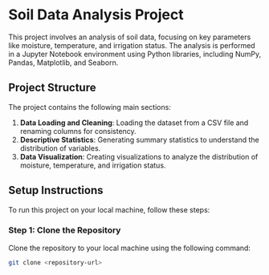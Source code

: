 # Soil Data Analysis Project

This project involves an analysis of soil data, focusing on key parameters like moisture, temperature, and irrigation status. The analysis is performed in a Jupyter Notebook environment using Python libraries, including NumPy, Pandas, Matplotlib, and Seaborn.

## Project Structure

The project contains the following main sections:
1. **Data Loading and Cleaning**: Loading the dataset from a CSV file and renaming columns for consistency.
2. **Descriptive Statistics**: Generating summary statistics to understand the distribution of variables.
3. **Data Visualization**: Creating visualizations to analyze the distribution of moisture, temperature, and irrigation status.

## Setup Instructions

To run this project on your local machine, follow these steps:

### Step 1: Clone the Repository

Clone the repository to your local machine using the following command:

```bash
git clone <repository-url>
